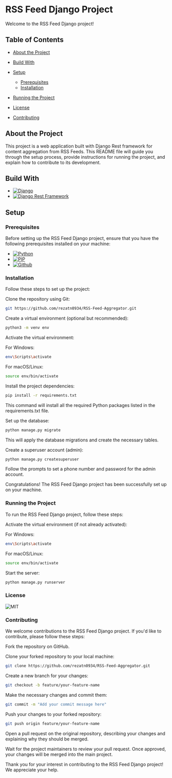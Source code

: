 # RSS Feed Django Project
Welcome to the RSS Feed Django project! 

## Table of Contents
* [About the Project](#about-the-project)
* [Build With](#build-with)
* [Setup](#setup)
  - [Prerequisites](#prerequisites)
  - [Installation](#installation)

* [Running the Project](#running-the-project)
* [License](#license)
* [Contributing](#contributing)



## About the Project
This project is a web application built with Django Rest framework for content aggregation from RSS Feeds. This README file will guide you through the setup process, provide instructions for running the project, and explain how to contribute to its development.


## Build With
* [![Django][django.js]][django-url]
* [![Django Rest Framework][Django Rest Framework.js]][Django Rest Framework-url]


## Setup

### Prerequisites
Before setting up the RSS Feed Django project, ensure that you have the following prerequisites installed on your machine:
- [![Python][Python.js]][Python-url]
- [![PIP][PIP.js]][PIP-url]
- [![Github][Github.js]][Github-url]


### Installation
Follow these steps to set up the project:

Clone the repository using Git:

```bash
git https://github.com/rezatn0934/RSS-Feed-Aggregator.git
```

Create a virtual environment (optional but recommended):
```bash
python3 -m venv env
```

Activate the virtual environment:

For Windows:

```bash
env\Scripts\activate
```
For macOS/Linux:

```bash
source env/bin/activate
```
Install the project dependencies:

```bash
pip install -r requirements.txt
```
This command will install all the required Python packages listed in the requirements.txt file.

Set up the database:

```bash
python manage.py migrate
```
This will apply the database migrations and create the necessary tables.

Create a superuser account (admin):

```bash
python manage.py createsuperuser
```
Follow the prompts to set a phone number and password for the admin account.

Congratulations! The RSS Feed Django project has been successfully set up on your machine.


### Running the Project
To run the RSS Feed Django project, follow these steps:

Activate the virtual environment (if not already activated):

For Windows:

```bash
env\Scripts\activate
```
For macOS/Linux:

```bash
source env/bin/activate
```
Start the server:

```bash
python manage.py runserver
```

### License
![MIT][MIT.js]


### Contributing
We welcome contributions to the RSS Feed Django project. If you'd like to contribute, please follow these steps:

Fork the repository on GitHub.

Clone your forked repository to your local machine:

```bash
git clone https://github.com/rezatn0934/RSS-Feed-Aggregator.git
```
Create a new branch for your changes:


```bash
git checkout -b feature/your-feature-name
```
Make the necessary changes and commit them:


```bash
git commit -m "Add your commit message here"
```
Push your changes to your forked repository:

```bash
git push origin feature/your-feature-name
```
Open a pull request on the original repository, describing your changes and explaining why they should be merged.

Wait for the project maintainers to review your pull request. Once approved, your changes will be merged into the main project.

Thank you for your interest in contributing to the RSS Feed Django project! We appreciate your help.

[django.js]: https://img.shields.io/badge/Django-F77FBE?style=for-the-badge&logo=django&logoColor=black
[django-url]: https://www.djangoproject.com/
[Django Rest Framework.js]: https://img.shields.io/badge/Django%20Rest%20Framework-blue?style=for-the-badge
[Django Rest Framework-url]: https://www.django-rest-framework.org/

[Python.js]: https://img.shields.io/badge/Python-red?style=for-the-badge&logo=python&logoColor=black
[Python-url]: https://www.python.org/
[PIP.js]: https://img.shields.io/badge/PIP_(Python_package_manager)-blue?style=for-the-badge&logo=pypi&logoColor=white

[PIP-url]: https://pypi.org/
[Github.js]: https://img.shields.io/badge/GitHub-green?style=for-the-badge&logo=github&logoColor=black
[Github-url]: https://github.com/
[MIT.js]: https://img.shields.io/badge/License-MIT-F77FBE.svg
[MIT-url]: https://www.python.org/
